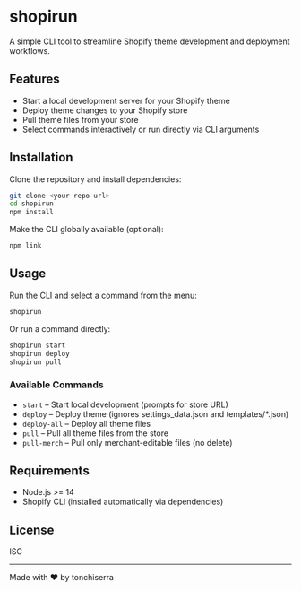 # shopirun

A simple CLI tool to streamline Shopify theme development and deployment workflows.

## Features
- Start a local development server for your Shopify theme
- Deploy theme changes to your Shopify store
- Pull theme files from your store
- Select commands interactively or run directly via CLI arguments

## Installation

Clone the repository and install dependencies:

```bash
git clone <your-repo-url>
cd shopirun
npm install
```

Make the CLI globally available (optional):

```bash
npm link
```

## Usage

Run the CLI and select a command from the menu:

```bash
shopirun
```

Or run a command directly:

```bash
shopirun start
shopirun deploy
shopirun pull
```

### Available Commands
- `start` – Start local development (prompts for store URL)
- `deploy` – Deploy theme (ignores settings_data.json and templates/*.json)
- `deploy-all` – Deploy all theme files
- `pull` – Pull all theme files from the store
- `pull-merch` – Pull only merchant-editable files (no delete)

## Requirements
- Node.js >= 14
- Shopify CLI (installed automatically via dependencies)

## License
ISC

---

Made with ❤️ by tonchiserra

